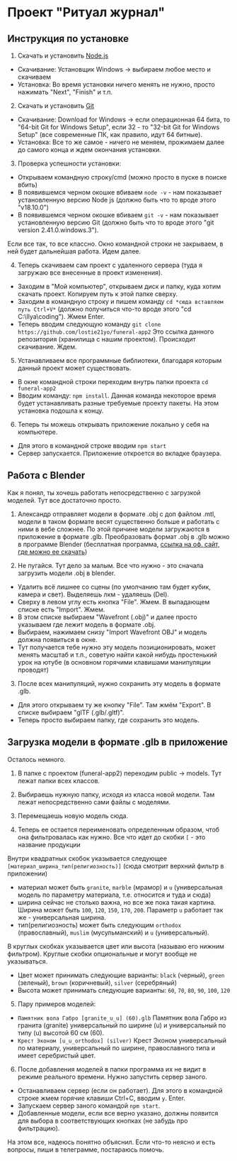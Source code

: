 # Проект "Ритуал журнал"

## Инструкция по установке

1. Скачать и установить [Node.js](https://nodejs.org/ru/download)
- Скачивание:
Установщик Windows -> выбираем любое место и скачиваем
- Установка:
Во время установки ничего менять не нужно, просто нажимать "Next", "Finish" и т.п.

2. Скачать и установить [Git](https://git-scm.com/downloads)
- Скачивание:
Download for Windows -> если операционная 64 бита, то "64-bit Git for Windows Setup", если 32 - то "32-bit Git for Windows Setup" (все современные ПК, как правило, идут 64 битные).
- Установка:
Все то же самое - ничего не меняем, прожимаем далее до самого конца и ждем окончания установки.

3. Проверка успешности установки:
- Открываем командную строку/cmd (можно просто в пуске в поиске вбить)
- В появившемся черном окошке вбиваем `node -v` - нам показывает установленную версию Node js (должно быть что то вроде этого "v18.10.0")
- В появившемся черном окошке вбиваем `git -v` - нам показывает установленную версию Git (должно быть что то вроде этого "git version 2.41.0.windows.3"). 

Если все так, то все классно. Окно командной строки не закрываем, в ней будет дальнейшая работа. Идем далее.

4. Теперь скачиваем сам проект с удаленного сервера (туда я загружаю все внесенные в проект изменения).
- Заходим в "Мой компьютер", открываем диск и папку, куда хотим скачать проект. Копируем путь к этой папке сверху.
- Заходим в командную строку и пишем команду `cd *сюда вставляем путь Ctrl+V*` (должно получиться что-то вроде этого "cd C:\Ilya\coding"). Жмем Enter.
- Теперь вводим следующую команду `git clone https://github.com/lostie21yo/funeral-app2`
Это ссылка данного репозитория (хранилища с нашим проектом). Происходит скачивание. Ждем.

5. Устанавливаем все программные библиотеки, благодаря которым данный проект может существовать.
- В окне командной строки переходим внутрь папки проекта `cd funeral-app2`
- Вводим команду: `npm install`. Данная команда некоторое время будет устанавливать разные требуемые проекту пакеты.
На этом установка подошла к концу.

6. Теперь ты можешь открывать приложение локально у себя на компьютере.
- Для этого в командной строке вводим `npm start`
- Сервер запускается. Приложение откроется во вкладке браузера.

## Работа с Blender

Как я понял, ты хочешь работать непосредственно с загрузкой моделей. Тут все достаточно просто.

1. Александр отправляет модели в формате .obj с доп файлом .mtl, модели в таком формате весят существенно больше и работать с ними в вебе сложнее. По этой причине модели загружаются в приложение в формате .glb. Преобразовать формат .obj в .glb можно в программе Blender (бесплатная программа, [ссылка на оф. сайт, где можно ее скачать](https://www.blender.org/))

2. Не пугайся. Тут дело за малым. Все что нужно - это сначала загрузить модели .obj в blender. 
- Удалить всё лишнее со сцены (по умолчанию там будет кубик, камера и свет). Выделяешь лкм - удаляешь (Del).
- Сверху в левом углу есть кнопка "File". Жмем. В выпадающем списке есть "Import". Жмем.
- В этом списке выбираем "Wavefront (.obj)" и далее просто указываем где лежит модель в формате .obj.
- Выбираем, нажимаем снизу "Import Wavefront OBJ" и модель должна появиться в окне.
- Тут получается тебе нужно эту модель позиционировать, может менять масштаб и т.п., советую найти какой нибудь простенький урок на ютубе (в основном горячими клавишами манипуляции проводят)

3. После всех манипуляций, нужно сохранить эту модель в формате .glb.
- Для этого открываем ту же кнопку "File". Там жмём "Export". В списке выбираем "glTF (.glb/.gltf)".
- Теперь просто выбираем папку, где сохранить это модель.

## Загрузка модели в формате .glb в приложение

Осталось немного.
1. В папке с проектом (funeral-app2) переходим public -> models. Тут лежат папки всех классов.

2. Выбираешь нужную папку, исходя из класса новой модели. Там лежат непосредственно сами файлы с моделями.

3. Перемещаешь новую модель сюда.

4. Теперь ее остается переименовать определенным образом, чтоб она фильтровалась как нужно.
Все что идет до скобки `[` - это название продукции

Внутри квадратных скобок указывается следующее `[материал_ширина_тип(религиозность)]` (сюда смотрит верхний фильтр в приложении)
- материал может быть `granite`, `marble` (мрамор) и `u` (универсальная модель по параметру материала, т.е. относится и туда и сюда)
- ширина сейчас не столько важна, но все же пока такая картина. Ширина может быть `100`, `120`, `150`, `170`, `200`. Параметр `u` работает так же - универсальная ширина.
- тип(религиозность) может быть следующим `orthodox` (православный), `muslim` (мусульманский) и `u` (универсальный).

В круглых скобках указывается цвет или высота (называю его нижним фильтром). Круглые скобки опциональные и могут вообще не указываться.
- Цвет может принимать следующие варианты: `black` (черный), `green` (зеленый), `brown` (коричневый), `silver` (серебряный)
- Высота может принимать следующие варианты: `60`, `70`, `80`, `90`, `100`, `120`

5. Пару примеров моделей:
- `Памятник вола Габро [granite_u_u] (60).glb`
Памятник вола Габро из гранита (granite) универсальный по ширине (u) и универсальный по типу (u) высотой 60 см (60).
- `Крест Эконом [u_u_orthodox] (silver)`
Крест Эконом универсальный по материалу, универсальный по ширине, православного типа и имеет серебристый цвет.

6. После добавления моделей в папки программа их не видит в режиме реального времени. Нужно запустить сервер заного.
- Останавливаем сервер (если он работает). Для этого в командной строке жмем горячие клавиши Ctrl+C, вводим `y`. Enter.
- Запускаем сервер заного командой `npm start`.
- Добавленные модели, если все верно указано, должны появится для выбора в соответствующих кнопках (не забудь про фильтрацию).

На этом все, надеюсь понятно объяснил. Если что-то неясно и есть вопросы, пиши в телеграмме, постараюсь помочь. 